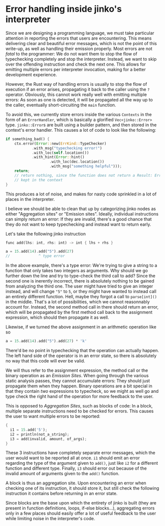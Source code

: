 # Error handling inside jinko's interpreter

Since we are designing a programming language, we must take particular
attention in reporting the errors that users are encountering. This means
delivering clear and beautiful error messages, which is not the point of this
write-up, as well as handling their emission properly. Most errors are not
*fatal* to the programmer: We do not want them to stop the flow of typechecking
completely and stop the interpreter. Instead, we want to skip over the
offending instruction and check the next one. This allows for emitting multiple
errors per interpreter invocation, making for a better development experience.

However, the Rust way of handling errors is usually to stop the flow of
execution if an error arises, propagating it back to the caller using the `?`
operator. Obviously, this cannot work really well with emitting multiple
errors: As soon as one is detected, it will be propagated all the way up to the
caller, eventually short-circuiting the `main` function.

To avoid this, we currently store errors inside the various `Contexts` in the
form of an `ErrorHandler`, which is basically a glorified `Vec<jinko::Error>`
type. `jinko::Error`s are built using a builder pattern, and then stored in the
context's error handler. This causes a lot of code to look like the following:

```rust
if something_bad() {
    ctx.error(Error::new(ErrKind::TypeChecker)
		    .with_msg("typechecking error!")
		    .with_loc(self.location())
		    .with_hint(Error::hint()
				    .with_loc(dec.location())
				    .with_msg("something helpful")));
    return;
    // return nothing, since the function does not return a Result: Errors are
    // kept in the context
}
```

This produces a lot of noise, and makes for nasty code sprinkled in a lot of
places in the interpreter.

I believe we should be able to clean that up by categorizing jinko nodes as
either "Aggregation sites" or "Emission sites". Ideally, individual
instructions can simply return an error: If they are invalid, there's a good
chance that they do not want to keep typechecking and instead want to return early.

Let's take the following jinko instruction

```rust
func add(lhs: int, rhs: int) -> int { lhs + rhs }

a = 15.add(14).add("5").add(27)
//             ^ type error
```

In the above example, there's a type error: We're trying to give a string to a
function that only takes two integers as arguments. Why should we go further
down the line and try to type-check the third call to add? Since the second one
is inerently incorrect, there is absolutely nothing to be gained from analyzing
the third one. The user might have tried to give an integer instead, and will
change `"5"` to `5`, or they might have wanted to instead call an entirely
different function. Hell, maybe they forgot a call to `parse[int]()` in the
middle. That's a lot of possibilities, which we cannot reasonnably account for.
Instead, the second method call in there should return an error, which will be
propagated by the first method call back to the assignment expression, which
should then propagate it as well.

Likewise, if we turned the above assignment in an arithmetic operation like so

```rust
a = 15.add(14).add("5").add(27) * 'k'
```

There'd be no point in typechecking that the operation can actually happen. The
left hand side of the operator is in an error state, so there is absolutely no
way that this code will ever be valid.

We will thus refer to the assignment expression, the method call or the binary
operation as an *Emission Sites*. When going through the various static
analysis passes, they cannot accumulate errors: They should just propagate them
when they happen. Binary operations are a bit special in that they contain
*two* expressions to typecheck, so we might as well go and type check the right
hand of the operation for more feedback to the user.

This is opposed to *Aggregation Sites*, such as blocks of code: In a block,
multiple separate instructions need to be checked for errors. This causes the
user to want multiple errors to be reported:

```rust
{
  i1 = 15.add('5');
  i2 = println(not_a_string);
  i3 = add(invalid, amount, of_args);
}
```

These 3 instructions have completely separate error messages, which the user
would want to be reported all at once. `i1` should emit an error regarding the
type of the argument given to `add()`, just like `i2` for a different function
and different type. Finally, `i3` should error out because of the invalid amount
of arguments given to the `add()` function.

A block is thus an aggregation site. Upon encountering an error when checking
one of its instruction, it should store it, but still check the following
instruction it contains before returning in an error state.

Since blocks are the base upon which the entirety of jinko is built (they are
present in function definitions, loops, if-else blocks...), aggregating errors
only in a few places should easily offer a lot of useful feedback to the user
while limiting noise in the interpreter's code.
